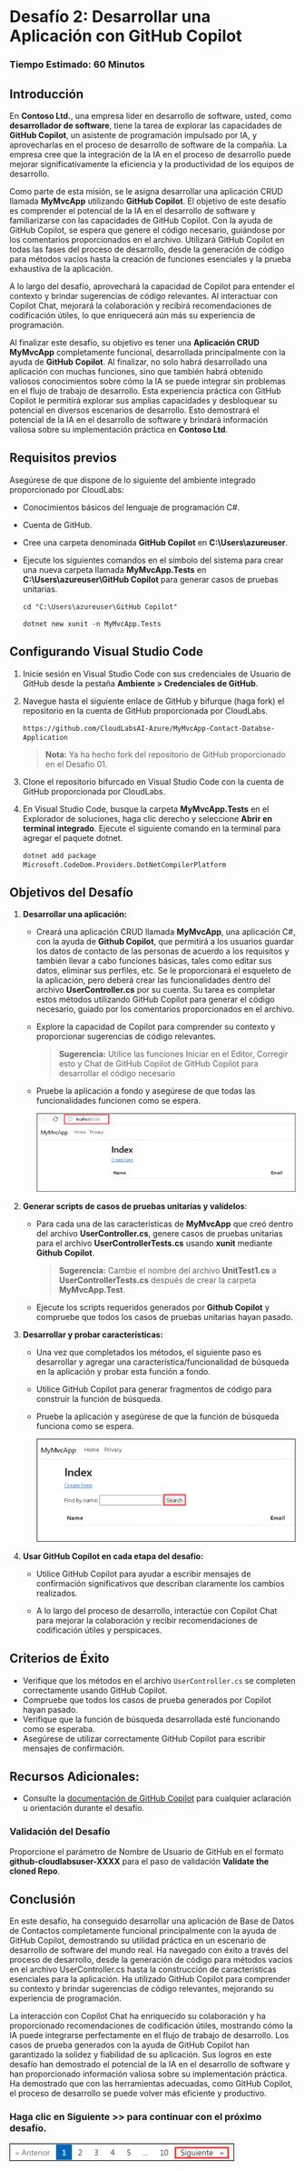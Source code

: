 # Desafío 2: Desarrollar una Aplicación con GitHub Copilot

### Tiempo Estimado: 60 Minutos

## Introducción

En **Contoso Ltd.**, una empresa líder en desarrollo de software, usted, como **desarrollador de software**, tiene la tarea de explorar las capacidades de **GitHub Copilot**, un asistente de programación impulsado por IA, y aprovecharlas en el proceso de desarrollo de software de la compañía. La empresa cree que la integración de la IA en el proceso de desarrollo puede mejorar significativamente la eficiencia y la productividad de los equipos de desarrollo.

Como parte de esta misión, se le asigna desarrollar una aplicación CRUD llamada **MyMvcApp** utilizando **GitHub Copilot**. El objetivo de este desafío es comprender el potencial de la IA en el desarrollo de software y familiarizarse con las capacidades de GitHub Copilot. Con la ayuda de GitHub Copilot, se espera que genere el código necesario, guiándose por los comentarios proporcionados en el archivo. Utilizará GitHub Copilot en todas las fases del proceso de desarrollo, desde la generación de código para métodos vacíos hasta la creación de funciones esenciales y la prueba exhaustiva de la aplicación.

A lo largo del desafío, aprovechará la capacidad de Copilot para entender el contexto y brindar sugerencias de código relevantes. Al interactuar con Copilot Chat, mejorará la colaboración y recibirá recomendaciones de codificación útiles, lo que enriquecerá aún más su experiencia de programación.

Al finalizar este desafío, su objetivo es tener una **Aplicación CRUD MyMvcApp** completamente funcional, desarrollada principalmente con la ayuda de **GitHub Copilot**. Al finalizar, no solo habrá desarrollado una aplicación con muchas funciones, sino que también habrá obtenido valiosos conocimientos sobre cómo la IA se puede integrar sin problemas en el flujo de trabajo de desarrollo. Esta experiencia práctica con GitHub Copilot le permitirá explorar sus amplias capacidades y desbloquear su potencial en diversos escenarios de desarrollo. Esto demostrará el potencial de la IA en el desarrollo de software y brindará información valiosa sobre su implementación práctica en **Contoso Ltd**.
  
## Requisitos previos

Asegúrese de que dispone de lo siguiente del ambiente integrado proporcionado por CloudLabs:

- Conocimientos básicos del lenguaje de programación C#.
- Cuenta de GitHub.
- Cree una carpeta denominada **GitHub Copilot** en **C:\Users\azureuser**.
- Ejecute los siguientes comandos en el símbolo del sistema para crear una nueva carpeta llamada **MyMvcApp.Tests** en **C:\Users\azureuser\GitHub Copilot** para generar casos de pruebas unitarias.

  ```
  cd "C:\Users\azureuser\GitHub Copilot"
  ```
  ```
  dotnet new xunit -n MyMvcApp.Tests
  ```

## Configurando Visual Studio Code

1. Inicie sesión en Visual Studio Code con sus credenciales de Usuario de GitHub desde la pestaña **Ambiente > Credenciales de GitHub**.

2. Navegue hasta el siguiente enlace de GitHub y bifurque (haga fork) el repositorio en la cuenta de GitHub proporcionada por CloudLabs.

   ```
   https://github.com/CloudLabsAI-Azure/MyMvcApp-Contact-Databse-Application
   ```

   > **Nota:** Ya ha hecho fork del repositorio de GitHub proporcionado en el Desafío 01.
   
3. Clone el repositorio bifurcado en Visual Studio Code con la cuenta de GitHub proporcionada por CloudLabs.

4. En Visual Studio Code, busque la carpeta **MyMvcApp.Tests** en el Explorador de soluciones, haga clic derecho y seleccione **Abrir en terminal integrado**. Ejecute el siguiente comando en la terminal para agregar el paquete dotnet.

      ```
      dotnet add package Microsoft.CodeDom.Providers.DotNetCompilerPlatform
      ```

## Objetivos del Desafío
1. **Desarrollar una aplicación:** 

      - Creará una aplicación CRUD llamada **MyMvcApp**, una aplicación C#, con la ayuda de **Github Copilot**, que permitirá a los usuarios guardar los datos de contacto de las personas de acuerdo a los requisitos y también llevar a cabo funciones básicas, tales como editar sus datos, eliminar sus perfiles, etc. Se le proporcionará el esqueleto de la aplicación, pero deberá crear las funcionalidades dentro del archivo **UserController.cs** por su cuenta. Su tarea es completar estos métodos utilizando GitHub Copilot para generar el código necesario, guiado por los comentarios proporcionados en el archivo.

      - Explore la capacidad de Copilot para comprender su contexto y proporcionar sugerencias de código relevantes.
        >**Sugerencia:** Utilice las funciones Iniciar en el Editor, Corregir esto y Chat de GitHub Copilot de GitHub Copilot para desarrollar el código necesario

      - Pruebe la aplicación a fondo y asegúrese de que todas las funcionalidades funcionen como se espera.
  
        ![](../../media/challenge3-mymvcapp-localhost.png)

   <validation step="daaa3f6f-00f1-437a-8f35-01b59fb2da41" />

   <validation step="c7f107a0-97a2-4442-9cef-b14297fd5b7a" />

2. **Generar scripts de casos de pruebas unitarias y valídelos**:

      - Para cada una de las características de **MyMvcApp** que creó dentro del archivo **UserController.cs**, genere casos de pruebas unitarias para el archivo **UserControllerTests.cs** usando **xunit** mediante **Github Copilot**.
        >**Sugerencia:** Cambie el nombre del archivo **UnitTest1.cs** a **UserControllerTests.cs** después de crear la carpeta **MyMvcApp.Test**.

      - Ejecute los scripts requeridos generados por **Github Copilot** y compruebe que todos los casos de pruebas unitarias hayan pasado.

3. **Desarrollar y probar características:** 

      - Una vez que completados los métodos, el siguiente paso es desarrollar y agregar una característica/funcionalidad de búsqueda en la aplicación y probar esta función a fondo.
        
      - Utilice GitHub Copilot para generar fragmentos de código para construir la función de búsqueda.

      - Pruebe la aplicación y asegúrese de que la función de búsqueda funciona como se espera.
  
        ![](../../media/challenge3-mymvcapp-search.png)

4. **Usar GitHub Copilot en cada etapa del desafío:**

      - Utilice GitHub Copilot para ayudar a escribir mensajes de confirmación significativos que describan claramente los cambios realizados.

      - A lo largo del proceso de desarrollo, interactúe con Copilot Chat para mejorar la colaboración y recibir recomendaciones de codificación útiles y perspicaces.
  
## Criterios de Éxito

- Verifique que los métodos en el archivo `UserController.cs` se completen correctamente usando GitHub Copilot.
- Compruebe que todos los casos de prueba generados por Copilot hayan pasado.
- Verifique que la función de búsqueda desarrollada esté funcionando como se esperaba.
- Asegúrese de utilizar correctamente GitHub Copilot para escribir mensajes de confirmación.

## Recursos Adicionales:

- Consulte la [documentación de GitHub Copilot](https://github.com/github/copilot-docs) para cualquier aclaración u orientación durante el desafío.
  
### Validación del Desafío

Proporcione el parámetro de Nombre de Usuario de GitHub en el formato **github-cloudlabsuser-XXXX** para el paso de validación **Validate the cloned Repo**.

## Conclusión  
En este desafío, ha conseguido desarrollar una aplicación de Base de Datos de Contactos completamente funcional principalmente con la ayuda de GitHub Copilot, demostrando su utilidad práctica en un escenario de desarrollo de software del mundo real.
Ha navegado con éxito a través del proceso de desarrollo, desde la generación de código para métodos vacíos en el archivo UserController.cs hasta la construcción de características esenciales para la aplicación. Ha utilizado GitHub Copilot para comprender su contexto y brindar sugerencias de código relevantes, mejorando su experiencia de programación.

La interacción con Copilot Chat ha enriquecido su colaboración y ha proporcionado recomendaciones de codificación útiles, mostrando cómo la IA puede integrarse perfectamente en el flujo de trabajo de desarrollo. Los casos de prueba generados con la ayuda de GitHub Copilot han garantizado la solidez y fiabilidad de su aplicación. Sus logros en este desafío han demostrado el potencial de la IA en el desarrollo de software y han proporcionado información valiosa sobre su implementación práctica. Ha demostrado que con las herramientas adecuadas, como GitHub Copilot, el proceso de desarrollo se puede volver más eficiente y productivo.
  
### Haga clic en Siguiente >> para continuar con el próximo desafío.

![](../../media/next-page-spanish.png)



